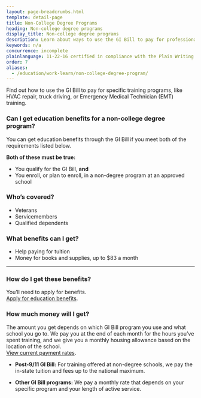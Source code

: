```yaml
---
layout: page-breadcrumbs.html
template: detail-page
title: Non-College Degree Programs 
heading: Non-college degree programs
display_title: Non-college degree programs
description: Learn about ways to use the GI Bill to pay for professional training and trade skills like HVAC repair, truck driving, or Emergency Medical Technician (EMT). Qualified Veterans, service members, and dependents may be able to get money for tuition, books, and supplies. 
keywords: n/a
concurrence: incomplete
plainlanguage: 11-22-16 certified in compliance with the Plain Writing Act
order: 7
aliases:
  - /education/work-learn/non-college-degree-program/
---
```


<div class="va-introtext">

Find out how to use the GI Bill to pay for specific training programs, like HVAC repair, truck driving, or Emergency Medical Technician (EMT) training.

</div>


<div class="feature" markdown="1">

### Can I get education benefits for a non-college degree program?
You can get education benefits through the GI Bill if you meet both of the requirements listed below.

**Both of these must be true:**

- You qualify for the GI Bill, **and**
- You enroll, or plan to enroll, in a non-degree program at an approved school

### Who’s covered?
- Veterans
- Servicemembers
- Qualified dependents

</div>

### What benefits can I get?

- Help paying for tuition
- Money for books and supplies, up to $83 a month

-----

### How do I get these benefits?

You’ll need to apply for benefits. <br>
[Apply for education benefits](/education/how-to-apply/).

### How much money will I get?

The amount you get depends on which GI Bill program you use and what school you go to. We pay you at the end of each month for the hours you’ve spent training, and we give you a monthly housing allowance based on the location of the school. <br>
[View current payment rates](https://www.benefits.va.gov/gibill/resources/benefits_resources/rate_tables.asp).

- **Post-9/11 GI Bill:** For training offered at non-degree schools, we pay the in-state tuition and fees up to the national maximum.

- **Other GI Bill programs:** We pay a monthly rate that depends on your specific program and your length of active service.


